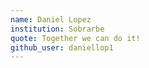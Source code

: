 ```yaml
---
name: Daniel Lopez
institution: Sobrarbe
quote: Together we can do it!
github_user: daniellop1
---
```

